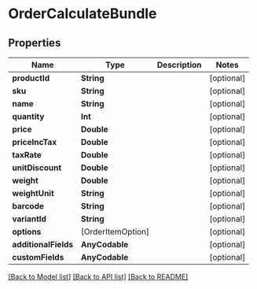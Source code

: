 # OrderCalculateBundle

## Properties
Name | Type | Description | Notes
------------ | ------------- | ------------- | -------------
**productId** | **String** |  | [optional] 
**sku** | **String** |  | [optional] 
**name** | **String** |  | [optional] 
**quantity** | **Int** |  | [optional] 
**price** | **Double** |  | [optional] 
**priceIncTax** | **Double** |  | [optional] 
**taxRate** | **Double** |  | [optional] 
**unitDiscount** | **Double** |  | [optional] 
**weight** | **Double** |  | [optional] 
**weightUnit** | **String** |  | [optional] 
**barcode** | **String** |  | [optional] 
**variantId** | **String** |  | [optional] 
**options** | [OrderItemOption] |  | [optional] 
**additionalFields** | **AnyCodable** |  | [optional] 
**customFields** | **AnyCodable** |  | [optional] 

[[Back to Model list]](../README.md#documentation-for-models) [[Back to API list]](../README.md#documentation-for-api-endpoints) [[Back to README]](../README.md)


